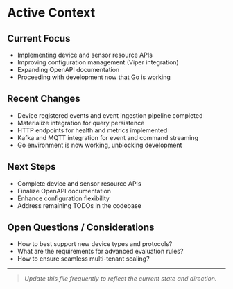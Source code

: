 # Active Context

## Current Focus
- Implementing device and sensor resource APIs
- Improving configuration management (Viper integration)
- Expanding OpenAPI documentation
- Proceeding with development now that Go is working

## Recent Changes
- Device registered events and event ingestion pipeline completed
- Materialize integration for query persistence
- HTTP endpoints for health and metrics implemented
- Kafka and MQTT integration for event and command streaming
- Go environment is now working, unblocking development

## Next Steps
- Complete device and sensor resource APIs
- Finalize OpenAPI documentation
- Enhance configuration flexibility
- Address remaining TODOs in the codebase

## Open Questions / Considerations
- How to best support new device types and protocols?
- What are the requirements for advanced evaluation rules?
- How to ensure seamless multi-tenant scaling?

---

> _Update this file frequently to reflect the current state and direction._ 
